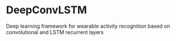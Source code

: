 # DeepConvLSTM
Deep learning framework for wearable activity recognition based on convolutional and LSTM recurrent layers 
